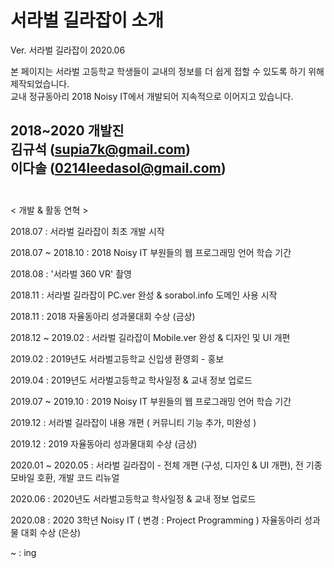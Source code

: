 # 서라벌 길라잡이 소개
Ver. 서라벌 길라잡이 2020.06
<br>

본 페이지는 서라벌 고등학교 학생들이 교내의 정보를 더 쉽게 접할 수 있도록 하기 위해 제작되었습니다.
<br>
교내 정규동아리 2018 Noisy IT에서 개발되어
지속적으로 이어지고 있습니다.

2018~2020 개발진<br>
김규석 (supia7k@gmail.com) <br>
이다솔 (0214leedasol@gmail.com)
<br><br>
-------------------------------------------------------------

< 개발 & 활동 연혁 >

2018.07 : 서라벌 길라잡이 최초 개발 시작

2018.07 ~ 2018.10 : 2018 Noisy IT 부원들의 웹 프로그래밍 언어 학습 기간

2018.08 : '서라벌 360 VR' 촬영  

2018.11 : 서라벌 길라잡이 PC.ver 완성 & sorabol.info 도메인 사용 시작

2018.11 : 2018 자율동아리 성과물대회 수상 (금상)

2018.12 ~ 2019.02 : 서라벌 길라잡이 Mobile.ver 완성 & 디자인 및 UI 개편

2019.02 : 2019년도 서라벌고등학교 신입생 환영회 - 홍보

2019.04 : 2019년도 서라벌고등학교 학사일정 & 교내 정보 업로드

2019.07 ~ 2019.10 : 2019 Noisy IT 부원들의 웹 프로그래밍 언어 학습 기간

2019.12 : 서라벌 길라잡이 내용 개편 ( 커뮤니티 기능 추가, 미완성 )

2019.12 : 2019 자율동아리 성과물대회 수상 (금상)

2020.01 ~ 2020.05 : 서라벌 길라잡이 - 전체 개편 (구성, 디자인 & UI 개편), 전 기종 모바일 호환, 개발 코드 리뉴얼

2020.06 : 2020년도 서라벌고등학교 학사일정 & 교내 정보 업로드

2020.08 : 2020 3학년 Noisy IT ( 변경 : Project Programming ) 자율동아리 성과물 대회 수상 (은상)

~ : ing
